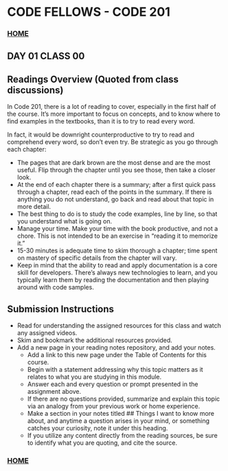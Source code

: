 # CODE FELLOWS - CODE 201

### [HOME](../README.md)

## DAY 01 CLASS 00

## Readings Overview (Quoted from class discussions)
In Code 201, there is a lot of reading to cover, especially in the first half of the course. It’s more important to focus on concepts, and to know where to find examples in the textbooks, than it is to try to read every word.

In fact, it would be downright counterproductive to try to read and comprehend every word, so don’t even try. Be strategic as you go through each chapter:

* The pages that are dark brown are the most dense and are the most useful. Flip through the chapter until you see those, then take a closer look.
* At the end of each chapter there is a summary; after a first quick pass through a chapter, read each of the points in the summary. If there is anything you do not understand, go back and read about that topic in more detail.
* The best thing to do is to study the code examples, line by line, so that you understand what is going on.
* Manage your time. Make your time with the book productive, and not a chore. This is not intended to be an exercise in “reading it to memorize it.”
* 15-30 minutes is adequate time to skim thorough a chapter; time spent on mastery of specific details from the chapter will vary.
* Keep in mind that the ability to read and apply documentation is a core skill for developers. There’s always new technologies to learn, and you typically learn them by reading the documentation and then playing around with code samples.

## Submission Instructions
* Read for understanding the assigned resources for this class and watch any assigned videos.
* Skim and bookmark the additional resources provided.
* Add a new page in your reading notes repository, and add your notes.
    - Add a link to this new page under the Table of Contents for this course.
    - Begin with a statement addressing why this topic matters as it relates to what you are studying in this module.
    - Answer each and every question or prompt presented in the assignment above.
    - If there are no questions provided, summarize and explain this topic via an analogy from your previous work or home experience.
    - Make a section in your notes titled ## Things I want to know more about, and anytime a question arises in your mind, or something catches your curiosity, note it under this heading.
    - If you utilize any content directly from the reading sources, be sure to identify what you are quoting, and cite the source.

### [HOME](../README.md)